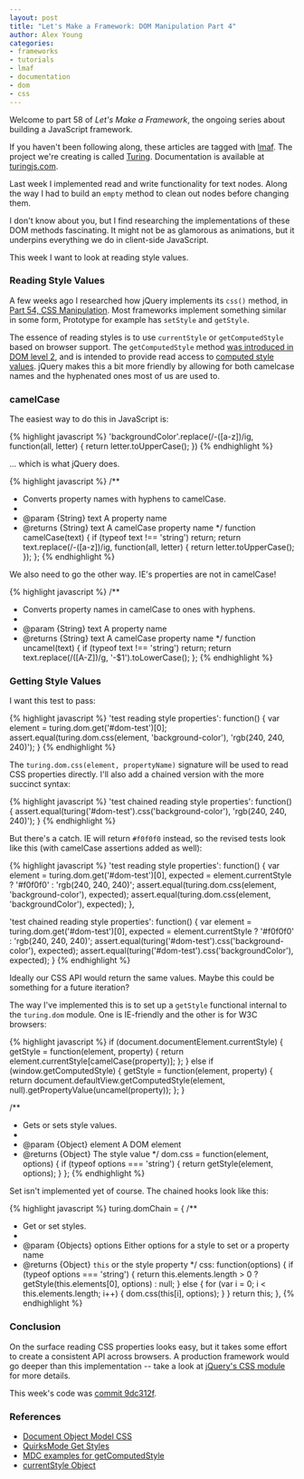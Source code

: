 ```yaml
---
layout: post
title: "Let's Make a Framework: DOM Manipulation Part 4"
author: Alex Young
categories: 
- frameworks
- tutorials
- lmaf
- documentation
- dom
- css
---
```


Welcome to part 58 of *Let's Make a Framework*, the ongoing series about building a JavaScript framework.

If you haven't been following along, these articles are tagged with [lmaf](http://dailyjs.com/tags.html#lmaf). The project we're creating is called [Turing](http://github.com/alexyoung/turing.js). Documentation is available at [turingjs.com](http://turingjs.com/).

Last week I implemented read and write functionality for text nodes. Along the way I had to build an <code>empty</code> method to clean out nodes before changing them.

I don't know about you, but I find researching the implementations of these DOM methods fascinating. It might not be as glamorous as animations, but it underpins everything we do in client-side JavaScript.

This week I want to look at reading style values.

### Reading Style Values

A few weeks ago I researched how jQuery implements its <code>css()</code> method, in [Part 54, CSS Manipulation](http://dailyjs.com/2011/03/17/framework-54/). Most frameworks implement something similar in some form, Prototype for example has <code>setStyle</code> and <code>getStyle</code>.

The essence of reading styles is to use <code>currentStyle</code> or <code>getComputedStyle</code> based on browser support. The <code>getComputedStyle</code> method [was introduced in DOM level 2](http://www.w3.org/TR/DOM-Level-2-Style/css), and is intended to provide read access to [computed style values](http://www.w3.org/TR/1998/REC-CSS2-19980512/cascade.html#computed-value). jQuery makes this a bit more friendly by allowing for both camelcase names and the hyphenated ones most of us are used to.

### camelCase

The easiest way to do this in JavaScript is:

{% highlight javascript %}
'backgroundColor'.replace(/-([a-z])/ig, function(all, letter) { return letter.toUpperCase(); })
{% endhighlight %}

... which is what jQuery does.

{% highlight javascript %}
/**
 * Converts property names with hyphens to camelCase.
 *
 * @param {String} text A property name
 * @returns {String} text A camelCase property name
 */
function camelCase(text) {
  if (typeof text !== 'string') return;
  return text.replace(/-([a-z])/ig, function(all, letter) { return letter.toUpperCase(); });
};
{% endhighlight %}

We also need to go the other way. IE's properties are not in camelCase!

{% highlight javascript %}
/**
 * Converts property names in camelCase to ones with hyphens.
 *
 * @param {String} text A property name
 * @returns {String} text A camelCase property name
 */
function uncamel(text) {
  if (typeof text !== 'string') return;
  return text.replace(/([A-Z])/g, '-$1').toLowerCase();
};
{% endhighlight %}

### Getting Style Values

I want this test to pass:

{% highlight javascript %}
'test reading style properties': function() {
  var element = turing.dom.get('#dom-test')[0];
  assert.equal(turing.dom.css(element, 'background-color'), 'rgb(240, 240, 240)');
}
{% endhighlight %}

The <code>turing.dom.css(element, propertyName)</code> signature will be used to read CSS properties directly. I'll also add a chained version with the more succinct syntax:

{% highlight javascript %}
'test chained reading style properties': function() {
  assert.equal(turing('#dom-test').css('background-color'), 'rgb(240, 240, 240)');
}
{% endhighlight %}

But there's a catch. IE will return <code>\#f0f0f0</code> instead, so the revised tests look like this (with camelCase assertions added as well):

{% highlight javascript %}
'test reading style properties': function() {
  var element = turing.dom.get('#dom-test')[0],
      expected = element.currentStyle ? '#f0f0f0' : 'rgb(240, 240, 240)';
  assert.equal(turing.dom.css(element, 'background-color'), expected);
  assert.equal(turing.dom.css(element, 'backgroundColor'), expected);
},

'test chained reading style properties': function() {
  var element = turing.dom.get('#dom-test')[0],
      expected = element.currentStyle ? '#f0f0f0' : 'rgb(240, 240, 240)';
  assert.equal(turing('#dom-test').css('background-color'), expected);
  assert.equal(turing('#dom-test').css('backgroundColor'), expected);
}
{% endhighlight %}

Ideally our CSS API would return the same values. Maybe this could be something for a future iteration?

The way I've implemented this is to set up a <code>getStyle</code> functional internal to the <code>turing.dom</code> module. One is IE-friendly and the other is for W3C browsers:

{% highlight javascript %}
if (document.documentElement.currentStyle) {
  getStyle = function(element, property) {
    return element.currentStyle[camelCase(property)];
  };
} else if (window.getComputedStyle) {
  getStyle = function(element, property) {
    return document.defaultView.getComputedStyle(element, null).getPropertyValue(uncamel(property));
  };
}

/**
 * Gets or sets style values.
 *
 * @param {Object} element A DOM element 
 * @returns {Object} The style value
 */
dom.css = function(element, options) {
  if (typeof options === 'string') {
    return getStyle(element, options);
  }
};
{% endhighlight %}

Set isn't implemented yet of course. The chained hooks look like this:

{% highlight javascript %}
turing.domChain = {
  /**
   * Get or set styles.
   *
   * @param {Objects} options Either options for a style to set or a property name
   * @returns {Object} `this` or the style property
   */
  css: function(options) {
    if (typeof options === 'string') {
      return this.elements.length > 0 ? getStyle(this.elements[0], options) : null;
    } else {
      for (var i = 0; i < this.elements.length; i++) {
        dom.css(this[i], options);
      }
    }
    return this;
  },
{% endhighlight %}

### Conclusion

On the surface reading CSS properties looks easy, but it takes some effort to create a consistent API across browsers. A production framework would go deeper than this implementation -- take a look at [jQuery's CSS module](https://github.com/jquery/jquery/blob/master/src/css.js) for more details.

This week's code was [commit 9dc312f](https://github.com/alexyoung/turing.js/tree/9dc312f778dd2562d9460bed92a2242642113854).

### References

-   [Document Object Model CSS](http://www.w3.org/TR/DOM-Level-2-Style/css)
-   [QuirksMode Get Styles](http://www.quirksmode.org/dom/getstyles.html)
-   [MDC examples for getComputedStyle](https://developer.mozilla.org/en/Gecko_DOM_Reference/Examples)
-   [currentStyle Object](http://msdn.microsoft.com/en-us/library/ms535231(v=vs.85).aspx)
